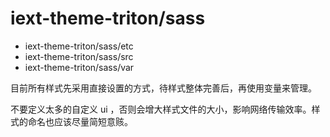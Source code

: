 # iext-theme-triton/sass

 * iext-theme-triton/sass/etc
 * iext-theme-triton/sass/src
 * iext-theme-triton/sass/var

目前所有样式先采用直接设置的方式，待样式整体完善后，再使用变量来管理。

不要定义太多的自定义 ui ，否则会增大样式文件的大小，影响网络传输效率。样式的命名也应该尽量简短意赅。